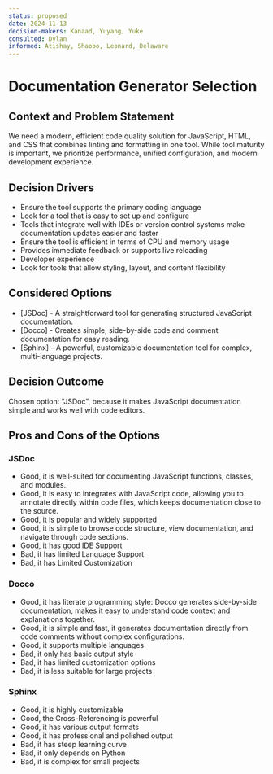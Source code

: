 ```yaml
---
status: proposed
date: 2024-11-13
decision-makers: Kanaad, Yuyang, Yuke
consulted: Dylan
informed: Atishay, Shaobo, Leonard, Delaware
---
```


# Documentation Generator Selection

## Context and Problem Statement

We need a modern, efficient code quality solution for JavaScript, HTML, and CSS that combines linting and formatting in one tool. While tool maturity is important, we prioritize performance, unified configuration, and modern development experience.

## Decision Drivers

* Ensure the tool supports the primary coding language
* Look for a tool that is easy to set up and configure
* Tools that integrate well with IDEs or version control systems make documentation updates easier and faster
* Ensure the tool is efficient in terms of CPU and memory usage
* Provides immediate feedback or supports live reloading
* Developer experience
* Look for tools that allow styling, layout, and content flexibility

## Considered Options

* [JSDoc] - A straightforward tool for generating structured JavaScript documentation.
* [Docco] - Creates simple, side-by-side code and comment documentation for easy reading.
* [Sphinx] - A powerful, customizable documentation tool for complex, multi-language projects.

## Decision Outcome

Chosen option: "JSDoc", because it makes JavaScript documentation simple and works well with code editors.

## Pros and Cons of the Options

### JSDoc
* Good, it is well-suited for documenting JavaScript functions, classes, and modules.
* Good, it is easy to integrates with JavaScript code, allowing you to annotate directly within code files, which keeps documentation close to the source.
* Good, it is popular and widely supported
* Good, it is simple to browse code structure, view documentation, and navigate through code sections.
* Good, it has good IDE Support
* Bad, it has limited Language Support
* Bad, it has Limited Customization


### Docco
* Good, it has literate programming style: Docco generates side-by-side documentation, makes it easy to understand code context and explanations together.
* Good, it is simple and fast, it generates documentation directly from code comments without complex configurations.
* Good, it supports multiple languages
* Bad, it only has basic output style
* Bad, it has limited customization options
* Bad, it is less suitable for large projects


### Sphinx
* Good, it is highly customizable
* Good, the Cross-Referencing is powerful
* Good, it has various output formats
* Good, it has professional and polished output
* Bad, it has steep learning curve
* Bad, it only depends on Python 
* Bad, it is complex for small projects